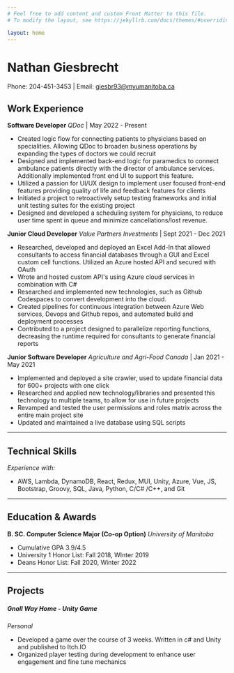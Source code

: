 ```yaml
---
# Feel free to add content and custom Front Matter to this file.
# To modify the layout, see https://jekyllrb.com/docs/themes/#overriding-theme-defaults

layout: home
---
```


# Nathan Giesbrecht

Phone: 204-451-3453 \| Email: giesbr93@myumanitoba.ca

## Work Experience

**Software Developer**
_QDoc_ | May 2022 - Present

- Created logic flow for connecting patients to physicians based on specialities. Allowing QDoc to broaden business operations by expanding the types of doctors we could recruit
- Designed and implemented back-end logic for paramedics to connect ambulance patients directly with the director of ambulance services. Additionally implemented front end UI to support this feature.
- Utilized a passion for UI/UX design to implement user focused front-end features providing quality of life and feedback features for clients
- Initiated a project to retroactively setup testing frameworks and initial unit testing suites for the existing project
- Designed and developed a scheduling system for physicians, to reduce user time spent in queue and minimize cancellations/lost revenue.

**Junior Cloud Developer**
_Value Partners Investments_ | Sept 2021 - Dec 2021

- Researched, developed and deployed an Excel Add-In that allowed consultants to access financial databases through a GUI and Excel custom cell functions. Utilized an Azure hosted API and secured with OAuth
- Wrote and hosted custom API's using Azure cloud services in combination with C\#
- Researched and implemented new technologies, such as Github Codespaces to convert development into the cloud.
- Created pipelines for continuous integration between Azure Web services, Devops and Github repos, and automated build and deployment processes
- Contributed to a project designed to parallelize reporting functions, decreasing the runtime required for consultants to generate financial reports

**Junior Software Developer**
_Agriculture and Agri-Food Canada_ | Jan 2021 - May 2021

- Implemented and deployed a site crawler, used to update financial data for 600+ projects with one click
- Researched and applied new technology/libraries and presented this technology to multiple teams, to allow for use in future projects
- Revamped and tested the user permissions and roles matrix across the entire main project site
- Updated and maintained a live database using SQL scripts

---

## Technical Skills

_Experience with:_

- AWS, Lambda, DynamoDB, React, Redux, MUI, Unity, Azure, Vue, JS, Bootstrap, Groovy, SQL, Java, Python, C/C\# /C++, and Git

---

## Education & Awards

**B. SC. Computer Science Major (Co-op Option)**
_University of Manitoba_

- Cumulative GPA 3.9/4.5
- University 1 Honor List: Fall 2018, WInter 2019
- Deans Honor List: Fall 2020, Winter 2022

---

## Projects

##### Gnoll Way Home - Unity Game

_Personal_

- Developed a game over the course of 3 weeks. Written in c\# and Unity and published to Itch.IO
- Organized player testing during development to enhance user engagement and fine tune mechanics
